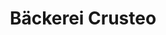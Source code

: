 ---
title: "Bäckerei Crusteo"
url: /neustadt-an-der-weinstrasse/baeckerei-crusteo/
shop: Bäckerei
---